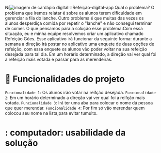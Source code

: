 Ni![imagem de cardápio digital](https://images.app.goo.gl/JHuuYg2YFLbzsvGj8)
💡Refeição-digital-app
Qual o problema? O problema que iremos relatar é sobre os alunos terem dificuldade em gerenciar a fila do lanche. Outro problema é que muitas das vezes os alunos desperdiça comida por repetir o "lanche" e não consegui terminar de comer. O que pensamos para a solução 
esse problema:Com essa situação, eu e minha equipe resolvemos criar um aplicativo chamado Refeição Góes. Esse aplicativo irá funcionar da seguinte forma: durante a semana a direção irá postar no aplicativo uma enquete de duas opções de refeição, com essa enquete os alunos vão poder voltar na sua refeição desejada para tal dia. Em um horário determinado, a direção vai ver qual foi a refeição mais votada e passar para as merendeiras.

# :hammer: Funcionalidades do projeto
  `Funcionalidade 1`: Os alunos irão votar na reifção desejada. 
  `Funcionalidade 2`: Em um horário determinado a direção vai ver qual foi a reifção mais votada.
  `Funcionalidade 3`: Irá ter uma aba para colocar o nome dá pessoa que quer merendar.
  `Funcionalidade 4`: Por fim só vão merendar quem colocou seu nome na lista,para evitar tumulto.
# : computador: usabilidade da solução 

